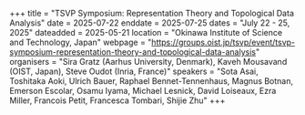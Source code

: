 +++
title = "TSVP Symposium: Representation Theory and Topological Data Analysis"
date = 2025-07-22
enddate = 2025-07-25
dates = "July 22 - 25, 2025"
dateadded = 2025-05-21
location = "Okinawa Institute of Science and Technology, Japan"
webpage = "https://groups.oist.jp/tsvp/event/tsvp-symposium-representation-theory-and-topological-data-analysis"
organisers = "Sira Gratz (Aarhus University, Denmark), Kaveh Mousavand (OIST, Japan), Steve Oudot (Inria, France)"
speakers = "Sota Asai, Toshitaka Aoki, Ulrich Bauer, Raphael Bennet-Tennenhaus, Magnus Botnan, Emerson Escolar, Osamu Iyama, Michael Lesnick, David Loiseaux, Ezra Miller, Francois Petit, Francesca Tombari, Shijie Zhu"
+++
